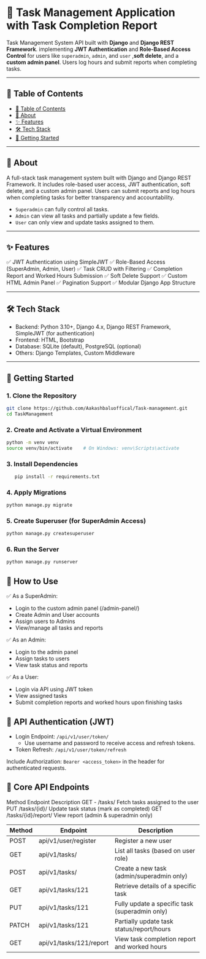 # 🚀 Task Management Application with Task Completion Report

Task Management System API built with **Django** and **Django REST Framework**. implementing **JWT Authentication** and **Role-Based Access Control** for users like `superadmin`, `admin`, and `user` ,**soft delete**, and a **custom admin panel**. Users log hours and submit reports when completing tasks.


---

## 📌 Table of Contents

- [📌 Table of Contents](#-table-of-contents)
- [📖 About](#-about)
- [✨ Features](#-features)
- [🛠 Tech Stack](#-tech-stack)
- [🚀 Getting Started](#-getting-started)
  


---

## 📖 About

A full-stack task management system built with Django and Django REST Framework. It includes role-based user access, JWT authentication, soft delete, and a custom admin panel. Users can submit reports and log hours when completing tasks for better transparency and accountability.

- `Superadmin` can fully control all tasks.
- `Admin` can view all tasks and partially update a few fields.
- `User` can only view and update tasks assigned to them.

---

## ✨ Features

✅ JWT Authentication using SimpleJWT
✅ Role-Based Access (SuperAdmin, Admin, User)
✅ Task CRUD with Filtering
✅ Completion Report and Worked Hours Submission
✅ Soft Delete Support
✅ Custom HTML Admin Panel
✅ Pagination Support
✅ Modular Django App Structure 

---

## 🛠 Tech Stack

- Backend: Python 3.10+, Django 4.x, Django REST Framework, SimpleJWT (for authentication)
- Frontend: HTML, Bootstrap
- Database: SQLite (default), PostgreSQL (optional)
- Others: Django Templates, Custom Middleware
  

---

## 🚀 Getting Started

### 1. Clone the Repository

```bash
git clone https://github.com/Aakashbaluoffical/Task-management.git
cd TaskManagement
```
### 2. Create and Activate a Virtual Environment

```bash
python -m venv venv
source venv/bin/activate    # On Windows: venv\Scripts\activate
```
### 3. Install Dependencies
```bash
   pip install -r requirements.txt
```
### 4. Apply Migrations
```bash
python manage.py migrate
```
### 5. Create Superuser (for SuperAdmin Access)
```bash
python manage.py createsuperuser
```
### 6. Run the Server
```bash
python manage.py runserver
```
## 🚀 How to Use

✅ As a SuperAdmin:
- Login to the custom admin panel (/admin-panel/)
- Create Admin and User accounts
- Assign users to Admins
- View/manage all tasks and reports

✅ As an Admin:
- Login to the admin panel
- Assign tasks to users
- View task status and reports

✅ As a User:
- Login via API using JWT token
- View assigned tasks
- Submit completion reports and worked hours upon finishing tasks

## 🔐 API Authentication (JWT)

- Login Endpoint: `/api/v1/user/token/`
  - Use username and password to receive access and refresh tokens.
- Token Refresh: `/api/v1/user/token/refresh`

Include Authorization: `Bearer <access_token>` in the header for authenticated requests.

## 📌 Core API Endpoints
Method	Endpoint	Description
GET	 - /tasks/	Fetch tasks assigned to the user
PUT	/tasks/{id}/	Update task status (mark as completed)
GET	/tasks/{id}/report/	View report (admin & superadmin only)

| Method | Endpoint                  | Description                                     |
|--------|---------------------------|-------------------------------------------------|
| POST   | api/v1/user/register      | Register a new user                             |
| GET    | api/v1/tasks/             | List all tasks (based on user role)             |
| POST   | api/v1/tasks/             | Create a new task (admin/superadmin only)       |
| GET    | api/v1/tasks/121          | Retrieve details of a specific task             |
| PUT    | api/v1/tasks/121          | Fully update a specific task (superadmin only)  |
| PATCH  | api/v1/tasks/121          | Partially update task status/report/hours       |
| GET    | api/v1/tasks/121/report   | View task completion report and worked hours    |

